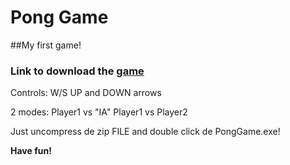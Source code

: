 
# Pong Game

##My first game!
### Link to download the [game](https://1ai-13.itch.io/pong-game)

Controls: 
  W/S 
  UP and DOWN arrows

2 modes: 
  Player1 vs "IA"
  Player1 vs Player2
  
Just uncompress de zip FILE and double click de PongGame.exe!

**Have fun!**
